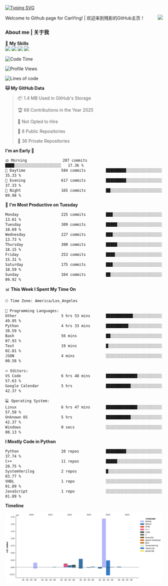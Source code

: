 [![Typing SVG](https://readme-typing-svg.herokuapp.com?size=25&duration=3500&color=00FFFF&vCenter=true&width=250&height=40&lines=Hi+Welcome+%F0%9F%91%8B%F0%9F%8F%BB;I'm+CanYing|残影)](https://git.io/typing-svg)

<a href="#">
  <img align="right" src="https://github-readme-stats.vercel.app/api?username=CanYing0913&count_private=true&rank_icon=github&show_icons=true&bg_color=15,f2f7fd,E0EAFC&" />
</a>

Welcome to Github page for CanYing! | 欢迎来到残影的GitHub主页！

### About me | 关于我

🌟 **My Skills**  
![](https://img.shields.io/badge/-C-A8B9CC?style=flat-square&logo=C&logoColor=fff)
![](https://img.shields.io/badge/-C++-00599C?style=flat-square&logo=Cpp&logoColor=fff)
![](https://img.shields.io/badge/-Python-3776AB?style=flat-square&logo=Python&logoColor=fff)
![](https://img.shields.io/badge/-Linux-000000?style=flat-square&logo=Linux&logoColor=fff)

<!--START_SECTION:waka-->
![Code Time](http://img.shields.io/badge/Code%20Time-1%2C497%20hrs%2035%20mins-blue)

![Profile Views](http://img.shields.io/badge/Profile%20Views-0-blue)

![Lines of code](https://img.shields.io/badge/From%20Hello%20World%20I%27ve%20Written-26.9%20million%20lines%20of%20code-blue)

**🐱 My GitHub Data** 

> 📦 1.4 MB Used in GitHub's Storage 
 > 
> 🏆 68 Contributions in the Year 2025
 > 
> 🚫 Not Opted to Hire
 > 
> 📜 8 Public Repositories 
 > 
> 🔑 36 Private Repositories 
 > 
**I'm an Early 🐤** 

```text
🌞 Morning                287 commits         ████░░░░░░░░░░░░░░░░░░░░░   17.36 % 
🌆 Daytime                584 commits         █████████░░░░░░░░░░░░░░░░   35.33 % 
🌃 Evening                617 commits         █████████░░░░░░░░░░░░░░░░   37.33 % 
🌙 Night                  165 commits         ██░░░░░░░░░░░░░░░░░░░░░░░   09.98 % 
```
📅 **I'm Most Productive on Tuesday** 

```text
Monday                   225 commits         ███░░░░░░░░░░░░░░░░░░░░░░   13.61 % 
Tuesday                  309 commits         █████░░░░░░░░░░░░░░░░░░░░   18.69 % 
Wednesday                227 commits         ███░░░░░░░░░░░░░░░░░░░░░░   13.73 % 
Thursday                 300 commits         █████░░░░░░░░░░░░░░░░░░░░   18.15 % 
Friday                   253 commits         ████░░░░░░░░░░░░░░░░░░░░░   15.31 % 
Saturday                 175 commits         ███░░░░░░░░░░░░░░░░░░░░░░   10.59 % 
Sunday                   164 commits         ██░░░░░░░░░░░░░░░░░░░░░░░   09.92 % 
```


📊 **This Week I Spent My Time On** 

```text
🕑︎ Time Zone: America/Los_Angeles

💬 Programming Languages: 
Other                    5 hrs 53 mins       ████████████░░░░░░░░░░░░░   49.95 % 
Python                   4 hrs 33 mins       ██████████░░░░░░░░░░░░░░░   38.59 % 
Bash                     56 mins             ██░░░░░░░░░░░░░░░░░░░░░░░   07.93 % 
Text                     19 mins             █░░░░░░░░░░░░░░░░░░░░░░░░   02.81 % 
JSON                     4 mins              ░░░░░░░░░░░░░░░░░░░░░░░░░   00.58 % 

🔥 Editors: 
VS Code                  6 hrs 48 mins       ██████████████░░░░░░░░░░░   57.63 % 
Google Calendar          5 hrs               ███████████░░░░░░░░░░░░░░   42.37 % 

💻 Operating System: 
Linux                    6 hrs 47 mins       ██████████████░░░░░░░░░░░   57.50 % 
Unknown OS               5 hrs               ███████████░░░░░░░░░░░░░░   42.37 % 
Windows                  0 secs              ░░░░░░░░░░░░░░░░░░░░░░░░░   00.13 % 
```

**I Mostly Code in Python** 

```text
Python                   20 repos            █████████░░░░░░░░░░░░░░░░   37.74 % 
C++                      11 repos            █████░░░░░░░░░░░░░░░░░░░░   20.75 % 
SystemVerilog            2 repos             █░░░░░░░░░░░░░░░░░░░░░░░░   03.77 % 
VHDL                     1 repo              ░░░░░░░░░░░░░░░░░░░░░░░░░   01.89 % 
JavaScript               1 repo              ░░░░░░░░░░░░░░░░░░░░░░░░░   01.89 % 
```



**Timeline**

![Lines of Code chart](https://raw.githubusercontent.com/CanYing0913/CanYing0913/master/assets/bar_graph.png)


<!--END_SECTION:waka-->
